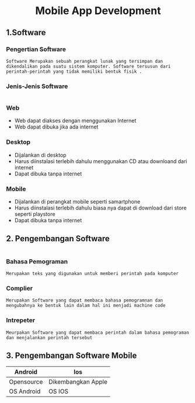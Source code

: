 
<h1 align="center"> Mobile App Development </h1>

## 1.Software
### Pengertian Software
    Software Merupakan sebuah perangkat lunak yang tersimpan dan dikendalikan pada suatu sistem komputer. Software tersusun dari perintah-perintah yang tidak memiliki bentuk fisik .
### Jenis-Jenis Software
#
###  Web 
    
- Web dapat diakses dengan menggunakan  Internet
- Web dapat dibuka jika ada internet

### Desktop 

- Dijalankan di desktop
- Harus diinstalasi terlebih dahulu menggunakan CD atau downloand dari internet
-  Dapat dibuka tanpa internet

### Mobile

- Dijalankan di perangkat mobile seperti samartphone
- Harus diinstalasi terlebih dahulu biasa nya dapat di download dari store seperti playstore
- Dapat dibuka tanpa internet



## 2. Pengembangan Software
#
### Bahasa Pemograman
    Merupakan teks yang digunakan untuk memberi perintah pada komputer
### Complier
    Merupakan Software yang dapat membaca bahasa pemogramnan dan mengubahnya ke bentuk lain dalam hal ini menjadi machine code
    
### Intrepeter 
    Meurpakan Software yang dapat membaca perintah dalam bahasa pemograman dan menjalankan perintah tersebut
    
## 3. Pengembangan Software Mobile 
| Android | Ios |
| ------ | ------ |
| Opensource | Dikembangkan Apple |
| OS Android | OS IOS|

